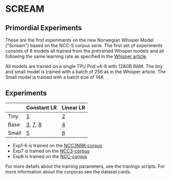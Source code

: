 # SCREAM 
## Primordial Experiments

These are the first experiments on the new Norwegian Whisper Model ("Scream") based on the NCC-S corpus serie. The first set of experiments consists of 8 models all trained from the pretrained Whisper models and all following the same learning rate as specified in the [Whisper article](https://cdn.openai.com/papers/whisper.pdf).

All models are trained on a single TPU Pod v4-8 with 128GB RAM. The tiny and small model is trained with a batch of 256 as in the Whisper article. The Small model is trained with a batch size of 144. 

## Experiments
|        | Constant LR | Linear LR |
|--------|----------|--------|
| Tiny   | [1](https://huggingface.co/NbAiLab/scream_prime_e1_ncc3nrk_linearlr_tiny)        | [2](https://huggingface.co/NbAiLab/scream_prime_e2_ncc3nrk_constantlr_tiny)      |
| Base   | [3](https://huggingface.co/NbAiLab/scream_prime_e3_ncc3nrk_linearlr_base), [7](https://huggingface.co/NbAiLab/scream_prime_e7_nccs3_constantlr_base), [8](https://huggingface.co/NbAiLab/scream_prime_e8_ncc_constantlr_base)  | [4](https://huggingface.co/NbAiLab/scream_prime_e4_ncc3nrk_constantlr_base)      |
| Small  | [5](https://huggingface.co/NbAiLab/scream_prime_e5_ncc3nrk_linearlr_small)        | [6](https://huggingface.co/NbAiLab/scream_prime_e6_ncc3nrk_constantlr_small)      |


* Exp1-6 is trained on the [NCC3NRK-corpus](https://huggingface.co/datasets/NbAiLab/NCC_S3_nrk)
* Exp7 is trained on the [NCC3-corpus](https://huggingface.co/datasets/NbAiLab/NCC_S3)
* Exp8 is trained on the [NCC-corpus](https://huggingface.co/datasets/NbAiLab/NCC_S)


For more details about the training parameters, see the tranings scripts. For more information about the corporas see the dataset cards.